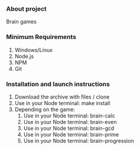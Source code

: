 
### About project

Brain games

### Minimum Requirements

1. Windows/Linux
2. Node.js
3. NPM
4. Git

### Installation and launch instructions

1. Download the archive with files / clone
2. Use in your Node terminal: make install
3. Depending on the game:
    1. Use in your Node terminal: brain-calc
    2. Use in your Node terminal: brain-even
    3. Use in your Node terminal: brain-gcd
    4. Use in your Node terminal: brain-prime
    5. Use in your Node terminal: brain-progression
